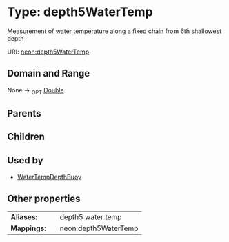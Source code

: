 
# Type: depth5WaterTemp


Measurement of water temperature along a fixed chain from 6th shallowest depth

URI: [neon:depth5WaterTemp](https://data.neonscience.org/depth5WaterTemp)


## Domain and Range

None ->  <sub>OPT</sub> [Double](types/Double.md)

## Parents


## Children


## Used by

 * [WaterTempDepthBuoy](WaterTempDepthBuoy.md)

## Other properties

|  |  |  |
| --- | --- | --- |
| **Aliases:** | | depth5 water temp |
| **Mappings:** | | neon:depth5WaterTemp |

